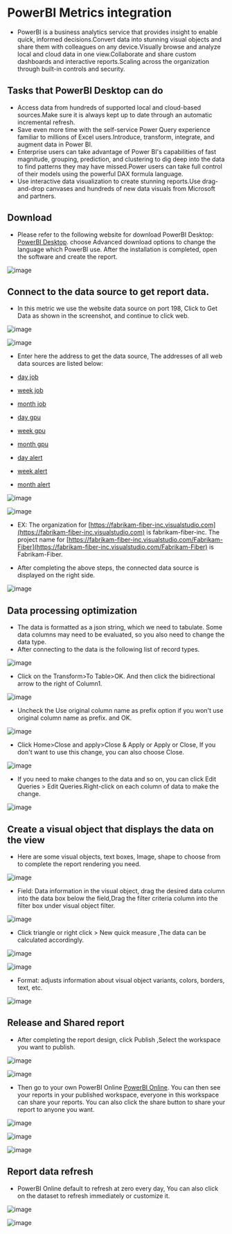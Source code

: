# PowerBI Metrics integration

- PowerBI is a business analytics service that provides insight to enable quick, informed decisions.Convert data into stunning visual objects and share them with colleagues on any device.Visually browse and analyze local and cloud data in one view.Collaborate and share custom dashboards and interactive reports.Scaling across the organization through built-in controls and security.

## Tasks that PowerBI Desktop can do
- Access data from hundreds of supported local and cloud-based sources.Make sure it is always kept up to date through an automatic incremental refresh.
- Save even more time with the self-service Power Query experience familiar to millions of Excel users.Introduce, transform, integrate, and augment data in Power BI.
- Enterprise users can take advantage of Power BI's capabilities of fast magnitude, grouping, prediction, and clustering to dig deep into the data to find patterns they may have missed.Power users can take full control of their models using the powerful DAX formula language.
- Use interactive data visualization to create stunning reports.Use drag-and-drop canvases and hundreds of new data visuals from Microsoft and partners.

## Download

- Please refer to the following website for download PowerBI Desktop:   [PowerBI Desktop](https://powerbi.microsoft.com/zh-cn/desktop/). choose Advanced download options to change the language which PowerBI use. After the installation is completed, open the software and create the report.

![image](./images/download.png)

## Connect to the data source to get report data.
- In this metric we use the website data source on port 198, Click to Get Data as shown in the screenshot, and continue to click web.

![image](./images/getdata.png)

![image](./images/web.png)

- Enter here the address to get the data source, The addresses of all web data sources are listed below:

-  [day job](http://123.11.12.13/raw_job?span=day)
-  [week job](http://123.11.12.13/raw_job?span=day)
-  [month job](http://123.11.12.13/raw_job?span=day)
-  [day gpu](http://123.11.12.13/raw_job?span=day)
-  [week gpu](http://123.11.12.13/raw_job?span=day)
-  [month gpu](http://123.11.12.13/raw_job?span=day)
-  [day alert](http://123.11.12.13/raw_job?span=day)
-  [week alert](http://123.11.12.13/raw_job?span=day)
-  [month alert](http://123.11.12.13/raw_job?span=day)

![image](./images/online.png)

![image](./images/azure.png)

- EX: The organization for [https://fabrikam-fiber-inc.visualstudio.com](https://fabrikam-fiber-inc.visualstudio.com) is fabrikam-fiber-inc.
The project name for [https://fabrikam-fiber-inc.visualstudio.com/Fabrikam-Fiber](https://fabrikam-fiber-inc.visualstudio.com/Fabrikam-Fiber)
is Fabrikam-Fiber.

- After completing the above steps, the connected data source is displayed on the right side.

![image](./images/datatable.png)

## Data processing optimization

- The data is formatted as a json string, which we need to tabulate. Some data columns may need to be evaluated, so you also need to change the data type.
- After connecting to the data is the following list of record types.

![image](./images/totable.png)

- Click on the Transform>To Table>OK. And then click the bidirectional arrow to the right of Column1.

![image](./images/data-record.png)

- Uncheck the Use original column name as prefix option if you won't use original column name as prefix. and OK.

![image](./images/unfold.png)

- Click Home>Close and apply>Close & Apply or Apply or Close, If you don't want to use this change, you can also choose Close.

![image](./images/close&apply.png)

- If you need to make changes to the data and so on, you can click Edit Queries > Edit Queries.Right-click on each column of data to make the change.

![image](./images/editQuery.png)

## Create a visual object that displays the data on the view

- Here are some visual objects, text boxes, Image, shape to choose from to complete the report rendering you need.

![image](./images/graphics.png)

- Field: Data information in the visual object, drag the desired data column into the data box below the field,Drag the filter criteria column into the filter box under visual object filter.

![image](./images/port2.png)

- Click triangle or right click > New quick measure ,The data can be calculated accordingly.

![image](./images/newMeasuer.png)

![image](./images/quickMeasure.png)

- Format: adjusts information about visual object variants, colors, borders, text, etc.

![image](./images/pormat.png)

## Release and Shared report

- After completing the report design, click Publish ,Select the workspace you want to publish.

![image](./images/publish.png)

![image](./images/destination.png)

- Then go to your own PowerBI Online [PowerBI Online](https://msit.powerbi.com/home). You can then see your reports in your published workspace, everyone in this workspace can share your reports. You can also click the share button to share your report to anyone you want.

![image](./images/workspace.png)

![image](./images/share.png)

![image](./images/sharereport.png)

## Report data refresh

- PowerBI Online default to refresh at zero every day, You can also click on the dataset to refresh immediately or customize it.

![image](./images/datasets.png)

![image](./images/refesh.png)
